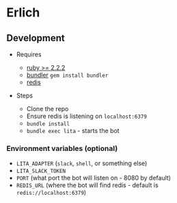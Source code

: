 # Erlich

## Development
- Requires
  - [ruby >= 2.2.2](https://rvm.io/)
  - [bundler](http://bundler.io/) `gem install bundler`
  - [redis](http://redis.io/topics/quickstart)

- Steps
  - Clone the repo
  - Ensure redis is listening on `localhost:6379`
  - `bundle install`
  - `bundle exec lita` - starts the bot

### Environment variables (optional)

- `LITA_ADAPTER` (`slack`, `shell`, or something else)
- `LITA_SLACK_TOKEN`
- `PORT` (what port the bot will listen on - 8080 by default)
- `REDIS_URL` (where the bot will find redis - default is `redis://localhost:6379`)
